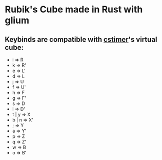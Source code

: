 
# Rubik's Cube made in Rust with glium

## Keybinds are compatible with [cstimer](cstimer.net)'s virtual cube:

* i => R
* k => R'
* e => L'
* d => L
* j => U
* f => U'
* h => F
* g => F'
* s => D
* l => D'
* t | y => X
* b | n => X'
* ; => Y
* a => Y'
* p => Z
* q => Z'
* w => B
* o => B'

